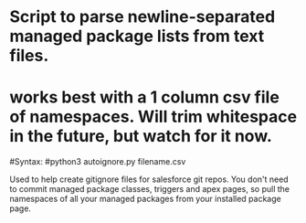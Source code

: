 # Script to parse newline-separated managed package lists from text files.
# works best with a 1 column csv file of namespaces. Will trim whitespace in the future, but watch for it now.
#Syntax:
#python3 autoignore.py filename.csv

Used to help create gitignore files for salesforce git repos. You don't need to commit managed package classes, triggers and apex pages, so pull the namespaces of all your managed packages from your installed package page.

